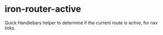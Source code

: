 iron-router-active
==================

Quick Handlebars helper to determine if the current route is active, for nav links.
